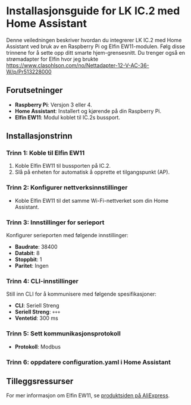 # Installasjonsguide for LK IC.2 med Home Assistant

Denne veiledningen beskriver hvordan du integrerer LK IC.2 med Home Assistant ved bruk av en Raspberry Pi og Elfin EW11-modulen. Følg disse trinnene for å sette opp ditt smarte hjem-grensesnitt.
Du trenger også en strømadapter for Elfin hvor jeg brukte https://www.clasohlson.com/no/Nettadapter-12-V-AC-36-W/p/Pr513228000 

## Forutsetninger
- **Raspberry Pi**: Versjon 3 eller 4.
- **Home Assistant**: Installert og kjørende på din Raspberry Pi.
- **Elfin EW11**: Modul koblet til IC.2s bussport.

## Installasjonstrinn

### Trinn 1: Koble til Elfin EW11
1. Koble Elfin EW11 til bussporten på IC.2.
2. Slå på enheten for automatisk å opprette et tilgangspunkt (AP).

### Trinn 2: Konfigurer nettverksinnstillinger
- Koble Elfin EW11 til det samme Wi-Fi-nettverket som din Home Assistant.

### Trinn 3: Innstillinger for serieport
Konfigurer serieporten med følgende innstillinger:
- **Baudrate**: 38400
- **Databit**: 8
- **Stoppbit**: 1
- **Paritet**: Ingen

### Trinn 4: CLI-innstillinger
Still inn CLI for å kommunisere med følgende spesifikasjoner:
- **CLI**: Seriell Streng
- **Seriell Streng**: `+++`
- **Ventetid**: 300 ms

### Trinn 5: Sett kommunikasjonsprotokoll
- **Protokoll**: Modbus

### Trinn 6: oppdatere configuration.yaml i Home Assistant

## Tilleggsressurser
For mer informasjon om Elfin EW11, se [produktsiden på AliExpress](https://www.aliexpress.com/item/4000533274909.html).

